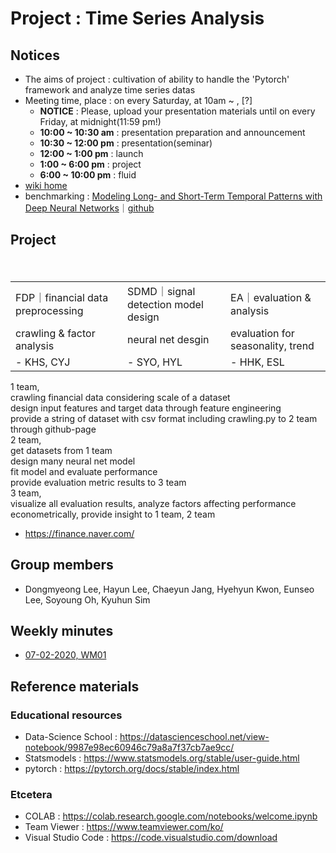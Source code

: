 # Project : Time Series Analysis
## Notices
- The aims of project : cultivation of ability to handle the 'Pytorch' framework and analyze time series datas
- Meeting time, place : on every Saturday, at 10am ~ , [?]
  - **NOTICE** : Please, upload your presentation materials until on every Friday, at midnight(11:59 pm!)
  - **10:00 ~ 10:30 am** : presentation preparation and announcement
  - **10:30 ~ 12:00 pm** : presentation(seminar)
  - **12:00 ~ 1:00 pm** : launch
  - **1:00 ~ 6:00 pm** : project
  - **6:00 ~ 10:00 pm** : fluid
- [wiki home](https://github.com/ailever/project_time_series_analysis/wiki)
- benchmarking : [Modeling Long- and Short-Term Temporal Patterns with Deep Neural Networks](https://arxiv.org/pdf/1703.07015v3.pdf)｜[github](https://github.com/laiguokun/LSTNet)

## Project

<table>
　　<tr>
　　　　<td>FDP｜financial data preprocessing</td>
　　　　<td>SDMD｜signal detection model design</td>
       <td>EA｜evaluation & analysis</td>
　　</tr>
　　<tr>
　　　　<td> crawling & factor analysis</td>
　　　　<td> neural net desgin</td>
　　　　<td> evaluation for seasonality, trend</td>
　　</tr>
  <tr>
    <td> - KHS, CYJ</td>
    <td> - SYO, HYL</td>
    <td> - HHK, ESL</td>
    </tr>
</table>

1 team,  
crawling financial data considering scale of a dataset  
design input features and target data through feature engineering  
provide a string of dataset with csv format including crawling.py to 2 team through github-page  <br>
2 team,  
get datasets from 1 team  
design many neural net model  
fit model and evaluate performance  
provide evaluation metric results to 3 team  <br>
3 team,  
visualize all evaluation results, analyze factors affecting performance  
econometrically, provide insight to 1 team, 2 team  

- https://finance.naver.com/

## Group members
- Dongmyeong Lee, Hayun Lee, Chaeyun Jang, Hyehyun Kwon, Eunseo Lee, Soyoung Oh, Kyuhun Sim

## Weekly minutes
- [07-02-2020, WM01](https://github.com/ailever/project_time_series_analysis/blob/master/weekly_minutes/week01.md)

## Reference materials
### Educational resources
- Data-Science School : https://datascienceschool.net/view-notebook/9987e98ec60946c79a8a7f37cb7ae9cc/
- Statsmodels : https://www.statsmodels.org/stable/user-guide.html
- pytorch : https://pytorch.org/docs/stable/index.html

### Etcetera
- COLAB : https://colab.research.google.com/notebooks/welcome.ipynb
- Team Viewer : https://www.teamviewer.com/ko/
- Visual Studio Code : https://code.visualstudio.com/download
